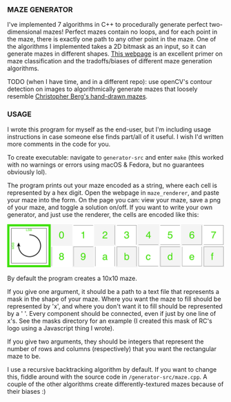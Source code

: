 ### MAZE GENERATOR

I've implemented 7 algorithms in C++ to procedurally generate perfect two-dimensional mazes! Perfect mazes contain no loops, and for each point in the maze, there is exactly one path to any other point in the maze. One of the algorithms I implemented takes a 2D bitmask as an input, so it can generate mazes in different shapes. [This webpage](https://www.astrolog.org/labyrnth/algrithm.htm) is an excellent primer on maze classification and the tradoffs/biases of different maze generation algorithms. 

TODO (when I have time, and in a different repo): use openCV's contour detection on images to algorithmically generate mazes that loosely resemble [Christopher Berg's hand-drawn mazes](http://www.amazeingart.com/free-mazes/more-free-mazes.html).

### USAGE

I wrote this program for myself as the end-user, but I'm including usage instructions in case someone else finds part/all of it useful. I wish I'd written more comments in the code for you.

To create executable: navigate to `generator-src` and enter `make` (this worked with no warnings or errors using macOS & Fedora, but no guarantees obviously lol).

The program prints out your maze encoded as a string, where each cell is represented by a hex digit. Open the webpage in `maze_renderer`, and paste your maze into the form. On the page you can: view your maze, save a png of your maze, and toggle a solution on/off. If you want to write your own generator, and just use the renderer, the cells are encoded like this: 

![](./readme-images/encoding-chart.png)

By default the program creates a 10x10 maze.

If you give one argument, it should be a path to a text file that represents a mask in the shape of your maze. Where you want the maze to fill should be represented by 'x', and where you don't want it to fill should be represented by a ' '. Every component should be connected, even if just by one line of x's. See the masks directory for an example (I created this mask of RC's logo using a Javascript thing I wrote).

If you give two arguments, they should be integers that represent the number of rows and columns (respectively) that you want the rectangular maze to be.

I use a recursive backtracking algorithm by default. If you want to change this, fiddle around with the source code in `/generator-src/maze.cpp`. A couple of the other algorithms create differently-textured mazes because of their biases :)